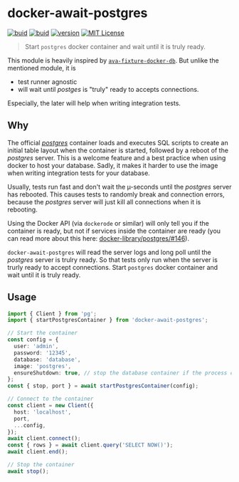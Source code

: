 # docker-await-postgres

[![buid][ci-badge]][ci] [![buid][coverage-badge]][coverage] [![version][version-badge]][package] [![MIT License][license-badge]][license]

> Start `postgres` docker container and wait until it is truly ready.

This module is heavily inspired by [`ava-fixture-docker-db`](https://github.com/cdaringe/ava-fixture-docker-db).
But unlike the mentioned module, it is

- test runner agnostic
- will wait until _postges_ is "truly" ready to accepts connections.

Especially, the later will help when writing integration tests.

## Why

The official [_postgres_](https://hub.docker.com/_/postgres) container loads and executes SQL scripts to create an initial
table layout when the container is started, followed by a reboot of the _postgres_ server. This is a welcome feature and
a best practice when using docker to host your database. Sadly, it makes it harder to use the image when writing integration
tests for your database.

Usually, tests run fast and don't wait the µ-seconds until the _postgres_ server has rebooted. This causes tests to randomly break and
connection errors, because the _postgres_ server will just kill all connections when it is rebooting.

Using the Docker API (via `dockerode` or similar) will only tell you if the container is ready, but not if services inside the container are ready
(you can read more about this here: [docker-library/postgres/#146](https://github.com/docker-library/postgres/issues/146)).

`docker-await-postgres` will read the server logs and long poll until the _postgres_ server is trulry ready. So that tests only run when
the server is trurly ready to accept connections.
Start `postgres` docker container and wait until it is truly ready.

## Usage

```ts
import { Client } from 'pg';
import { startPostgresContainer } from 'docker-await-postgres';

// Start the container
const config = {
  user: 'admin',
  password: '12345',
  database: 'database',
  image: 'postgres',
  ensureShutdown: true, // stop the database container if the process crashes
};
const { stop, port } = await startPostgresContainer(config);

// Connect to the container
const client = new Client({
  host: 'localhost',
  port,
  ...config,
});
await client.connect();
const { rows } = await client.query('SELECT NOW()');
await client.end();

// Stop the container
await stop();
```

<!-- LINKS -->

[ci]: https://travis-ci.org/Reservix/docker-await-postgres
[ci-badge]: https://img.shields.io/travis/Reservix/docker-await-postgres.svg?style=flat-square
[coverage]: https://codecov.io/gh/Reservix/docker-await-postgres
[coverage-badge]: https://img.shields.io/codecov/c/github/Reservix/docker-await-postgres.svg?style=flat-square
[license]: https://github.com/Reservix/docker-await-postgres/blob/master/LICENSE
[license-badge]: https://img.shields.io/npm/l/docker-await-postgres.svg?style=flat-square
[package]: https://www.npmjs.com/package/docker-await-postgres
[version-badge]: https://img.shields.io/npm/v/docker-await-postgres.svg?style=flat-square
